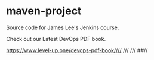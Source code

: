 # maven-project
Source code for James Lee's Jenkins course.

Check out our Latest DevOps PDF book.

https://www.level-up.one/devops-pdf-book////
///
///
##//

